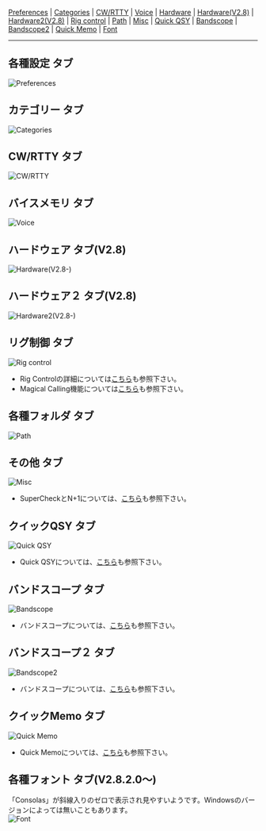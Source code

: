 [Preferences](%E8%A8%AD%E5%AE%9A#preferences-%E3%82%BF%E3%83%96) |
[Categories](%E8%A8%AD%E5%AE%9A#categories-%E3%82%BF%E3%83%96) |
[CW/RTTY](%E8%A8%AD%E5%AE%9A#cwrtty-%E3%82%BF%E3%83%96) |
[Voice](%E8%A8%AD%E5%AE%9A#voice-%E3%82%BF%E3%83%96) |
[Hardware](%E8%A8%AD%E5%AE%9A#hardware-%E3%82%BF%E3%83%96) |
[Hardware(V2.8)](%E8%A8%AD%E5%AE%9A#hardware-%E3%82%BF%E3%83%96v28) |
[Hardware2(V2.8)](%E8%A8%AD%E5%AE%9A#hardware2-%E3%82%BF%E3%83%96v28) |
[Rig control](%E8%A8%AD%E5%AE%9A#rig-control-%E3%82%BF%E3%83%96) |
[Path](%E8%A8%AD%E5%AE%9A#path-%E3%82%BF%E3%83%96) |
[Misc](%E8%A8%AD%E5%AE%9A#misc-%E3%82%BF%E3%83%96) |
[Quick QSY](%E8%A8%AD%E5%AE%9A#quick-qsy-%E3%82%BF%E3%83%96) |
[Bandscope](%E8%A8%AD%E5%AE%9A#bandscope-%E3%82%BF%E3%83%96) |
[Bandscope2](%E8%A8%AD%E5%AE%9A#bandscope2-%E3%82%BF%E3%83%96) |
[Quick Memo](%E8%A8%AD%E5%AE%9A#quick-memo-%E3%82%BF%E3%83%96) |
[Font](%E8%A8%AD%E5%AE%9A#font-%E3%82%BF%E3%83%96)

***

## 各種設定 タブ

![Preferences](https://raw.githubusercontent.com/jr8ppg/zLog/images/options_1.png)

## カテゴリー タブ

![Categories](https://raw.githubusercontent.com/jr8ppg/zLog/images/options_2.png)

## CW/RTTY タブ

![CW/RTTY](https://raw.githubusercontent.com/jr8ppg/zLog/images/options_3.png)

## バイスメモリ タブ

![Voice](https://raw.githubusercontent.com/jr8ppg/zLog/images/options_4.png)

## ハードウェア タブ(V2.8)

![Hardware(V2.8-)](https://raw.githubusercontent.com/jr8ppg/zLog/images/options_hardware_v28.png)

## ハードウェア２ タブ(V2.8)

![Hardware2(V2.8-)](https://raw.githubusercontent.com/jr8ppg/zLog/images/options_hardware2.png)

## リグ制御 タブ

![Rig control](https://raw.githubusercontent.com/jr8ppg/zLog/images/options_6.png)

* Rig Controlの詳細については[こちら](%E3%83%AA%E3%82%B0%E3%82%B3%E3%83%B3%E3%83%88%E3%83%AD%E3%83%BC%E3%83%AB)も参照下さい。
* Magical Calling機能については[こちら](Magical-Calling%E6%A9%9F%E8%83%BD)も参照下さい。

## 各種フォルダ タブ

![Path](https://raw.githubusercontent.com/jr8ppg/zLog/images/options_7.png)

## その他 タブ

![Misc](https://raw.githubusercontent.com/jr8ppg/zLog/images/options_8.png)

* SuperCheckとN+1については、[こちら](Super-Check-(N%EF%BC%8B1))も参照下さい。

## クイックQSY タブ

![Quick QSY](https://raw.githubusercontent.com/jr8ppg/zLog/images/options_9.png)

* Quick QSYについては、[こちら](QuickQSY)も参照下さい。

## バンドスコープ タブ

![Bandscope](https://raw.githubusercontent.com/jr8ppg/zLog/images/options_10.png)

* バンドスコープについては、[こちら](%E3%83%90%E3%83%B3%E3%83%89%E3%82%B9%E3%82%B3%E3%83%BC%E3%83%97)も参照下さい。

## バンドスコープ２ タブ

![Bandscope2](https://raw.githubusercontent.com/jr8ppg/zLog/images/options_11.png)

* バンドスコープについては、[こちら](%E3%83%90%E3%83%B3%E3%83%89%E3%82%B9%E3%82%B3%E3%83%BC%E3%83%97)も参照下さい。

## クイックMemo タブ

![Quick Memo](https://raw.githubusercontent.com/jr8ppg/zLog/images/options_12.png)

* Quick Memoについては、[こちら](Quick-Memo)も参照下さい。

## 各種フォント タブ(V2.8.2.0～)
「Consolas」が斜線入りのゼロで表示され見やすいようです。Windowsのバージョンによっては無いこともあります。  
![Font](https://raw.githubusercontent.com/jr8ppg/zLog/images/options_13.png)

